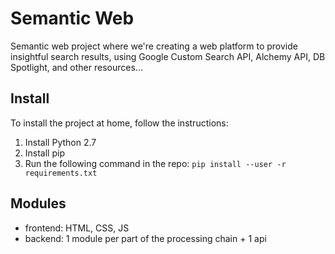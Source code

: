 # Semantic Web
Semantic web project where we're creating a web platform to provide insightful search results, using Google Custom Search API, Alchemy API, DB Spotlight, and other resources...

Install
-------
To install the project at home, follow the instructions:

1. Install Python 2.7
2. Install pip
3. Run the following command in the repo: `pip install --user -r requirements.txt`

Modules
-------
+ frontend: HTML, CSS, JS
+ backend: 1 module per part of the processing chain + 1 api
